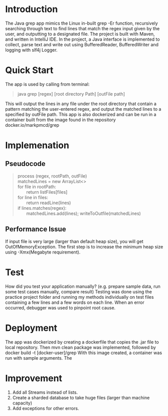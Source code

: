 # Introduction
The Java grep app mimics the Linux in-built grep -Er function, recursively searching through text to find lines that match the regex input given by the user, and outputting to a designated file.
The project is built with Maven, and written in IntelliJ IDE. In the project, a Java interface is implemented to collect, parse text and write out using BufferedReader, BufferedWriter and logging with slf4j Logger.
# Quick Start

The app is used by calling from terminal:
>java grep [regex] [root directory Path] [outFile path]

This will output the lines in any file under the root directory that contain a pattern matching the user-entered regex, and output the matched lines to a specified by outFile path.
This app is also dockerized and can be run in a container built from the image found in the repository docker.io/markpmcd/grep

# Implemenation
## Pseudocode
> process (regex, rootPath, outFile)  
> matchedLines = new ArrayList<>  
> for file in rootPath:  
&nbsp;&nbsp;&nbsp;&nbsp;&nbsp;&nbsp; return listFiles[files]  
for line in files:  
&nbsp;&nbsp;&nbsp;&nbsp;&nbsp;&nbsp; return readLine(lines)  
> if lines.matches(regex):  
&nbsp;&nbsp;&nbsp;&nbsp;&nbsp;&nbsp; matchedLines.add(lines);
> writeToOutfile(matchedLines)


## Performance Issue
If input file is very large (larger than default heap size), you will get OutOfMemoryException. The first step is to increase the minimum heap size using -Xmx(Megabyte requirement).
# Test
How did you test your application manually? (e.g. prepare sample data, run some test cases manually, compare result)
Testing was done using the practice project folder and running my methods individually on test files containing a few lines and a few words on each line. When an error occurred, debugger was used to pinpoint root cause.

# Deployment
The app was dockerized by creating a dockerfile that copies the .jar file to local repository.
Then mvn clean package was implemented, followed by docker build -t [docker-user]/grep
With this image created, a container was run with sample arguments. The
# Improvement
1. Add all Streams instead of lists.
2. Create a sharded database to take huge files (larger than machine capacity)
3. Add exceptions for other errors.
